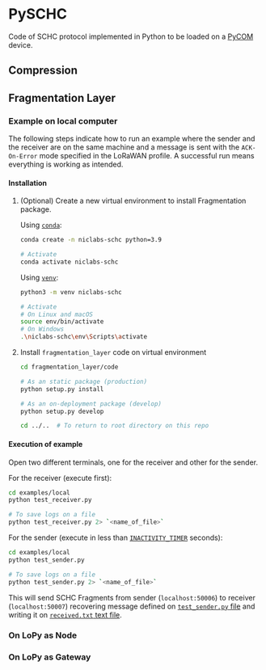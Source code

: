 # PySCHC

Code of SCHC protocol implemented in Python to be loaded on a [PyCOM](https://pycom.io/) device.

## Compression

<Anoten lo que necesiten>

## Fragmentation Layer

### Example on local computer

The following steps indicate how to run an example where the sender and the receiver are on the same machine and a message is sent with the `ACK-On-Error` mode specified in the LoRaWAN profile. A successful run means everything is working as intended.

#### Installation

1. (Optional) Create a new virtual environment to install Fragmentation package.

   Using [`conda`](https://docs.conda.io/en/latest/):

   ````bash
   conda create -n niclabs-schc python=3.9
   
   # Activate
   conda activate niclabs-schc
   ````

   Using [`venv`](https://docs.python.org/3.8/library/venv.html):

   ````bash
   python3 -m venv niclabs-schc
   
   # Activate
   # On Linux and macOS
   source env/bin/activate
   # On Windows
   .\niclabs-schc\env\Scripts\activate
   ````

2. Install `fragmentation_layer` code on virtual environment

   ````bash
   cd fragmentation_layer/code
   
   # As an static package (production)
   python setup.py install 
   
   # As an on-deployment package (develop)
   python setup.py develop 
   
   cd ../..  # To return to root directory on this repo
   ````

#### Execution of example

Open two different terminals, one for the receiver and other for the sender.

For the receiver (execute first):

````bash
cd examples/local
python test_receiver.py

# To save logs on a file
python test_receiver.py 2> `<name_of_file>`
````

For the sender (execute in less than [`INACTIVITY_TIMER`](https://github.com/niclabs/PySCHC/blob/master/fragmentation_layer/code/schc_protocols/lorawan.py) seconds):

````bash
cd examples/local
python test_sender.py

# To save logs on a file
python test_sender.py 2> `<name_of_file>`
````

This will send SCHC Fragments from sender (`localhost:50006`) to receiver (`localhost:50007`) recovering message defined on [`test_sender.py` file](https://github.com/niclabs/PySCHC/blob/master/fragmentation_layer/example/test_sender.py) and writing it on [`received.txt` text file](https://github.com/niclabs/PySCHC/blob/master/fragmentation_layer/example/received.txt).

### On LoPy as Node

<Al toque Bodeque>

### On LoPy as Gateway

<Al toque Bodeque>

